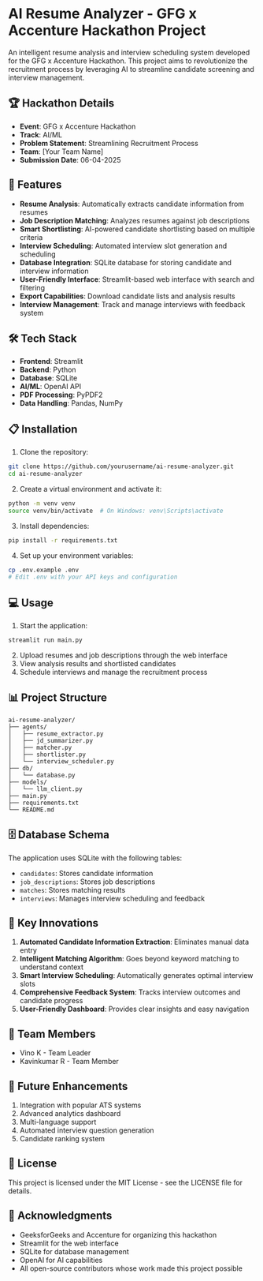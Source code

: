 # AI Resume Analyzer - GFG x Accenture Hackathon Project

An intelligent resume analysis and interview scheduling system developed for the GFG x Accenture Hackathon. This project aims to revolutionize the recruitment process by leveraging AI to streamline candidate screening and interview management.

## 🏆 Hackathon Details
- **Event**: GFG x Accenture Hackathon
- **Track**: AI/ML
- **Problem Statement**: Streamlining Recruitment Process
- **Team**: [Your Team Name]
- **Submission Date**: 06-04-2025

## 🚀 Features

- **Resume Analysis**: Automatically extracts candidate information from resumes
- **Job Description Matching**: Analyzes resumes against job descriptions
- **Smart Shortlisting**: AI-powered candidate shortlisting based on multiple criteria
- **Interview Scheduling**: Automated interview slot generation and scheduling
- **Database Integration**: SQLite database for storing candidate and interview information
- **User-Friendly Interface**: Streamlit-based web interface with search and filtering
- **Export Capabilities**: Download candidate lists and analysis results
- **Interview Management**: Track and manage interviews with feedback system

## 🛠️ Tech Stack

- **Frontend**: Streamlit
- **Backend**: Python
- **Database**: SQLite
- **AI/ML**: OpenAI API
- **PDF Processing**: PyPDF2
- **Data Handling**: Pandas, NumPy

## 📋 Installation

1. Clone the repository:
```bash
git clone https://github.com/yourusername/ai-resume-analyzer.git
cd ai-resume-analyzer
```

2. Create a virtual environment and activate it:
```bash
python -m venv venv
source venv/bin/activate  # On Windows: venv\Scripts\activate
```

3. Install dependencies:
```bash
pip install -r requirements.txt
```

4. Set up your environment variables:
```bash
cp .env.example .env
# Edit .env with your API keys and configuration
```

## 💻 Usage

1. Start the application:
```bash
streamlit run main.py
```

2. Upload resumes and job descriptions through the web interface
3. View analysis results and shortlisted candidates
4. Schedule interviews and manage the recruitment process

## 📊 Project Structure

```
ai-resume-analyzer/
├── agents/
│   ├── resume_extractor.py
│   ├── jd_summarizer.py
│   ├── matcher.py
│   ├── shortlister.py
│   └── interview_scheduler.py
├── db/
│   └── database.py
├── models/
│   └── llm_client.py
├── main.py
├── requirements.txt
└── README.md
```

## 🗄️ Database Schema

The application uses SQLite with the following tables:
- `candidates`: Stores candidate information
- `job_descriptions`: Stores job descriptions
- `matches`: Stores matching results
- `interviews`: Manages interview scheduling and feedback

## 🎯 Key Innovations

1. **Automated Candidate Information Extraction**: Eliminates manual data entry
2. **Intelligent Matching Algorithm**: Goes beyond keyword matching to understand context
3. **Smart Interview Scheduling**: Automatically generates optimal interview slots
4. **Comprehensive Feedback System**: Tracks interview outcomes and candidate progress
5. **User-Friendly Dashboard**: Provides clear insights and easy navigation

## 🤝 Team Members

- Vino K - Team Leader
- Kavinkumar R - Team Member

## 📝 Future Enhancements

1. Integration with popular ATS systems
2. Advanced analytics dashboard
3. Multi-language support
4. Automated interview question generation
5. Candidate ranking system

## 📄 License

This project is licensed under the MIT License - see the LICENSE file for details.

## 🙏 Acknowledgments

- GeeksforGeeks and Accenture for organizing this hackathon
- Streamlit for the web interface
- SQLite for database management
- OpenAI for AI capabilities
- All open-source contributors whose work made this project possible
